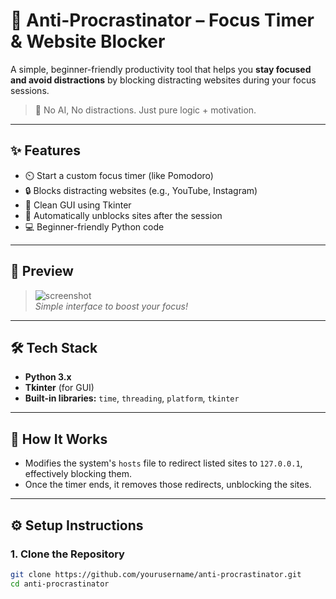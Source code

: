 # 🧠 Anti-Procrastinator – Focus Timer & Website Blocker

A simple, beginner-friendly productivity tool that helps you **stay focused and avoid distractions** by blocking distracting websites during your focus sessions.

> 🚫 No AI, No distractions. Just pure logic + motivation.

---

## ✨ Features

- ⏲️ Start a custom focus timer (like Pomodoro)
- 🔒 Blocks distracting websites (e.g., YouTube, Instagram)
- 🧠 Clean GUI using Tkinter
- 🔔 Automatically unblocks sites after the session
- 💻 Beginner-friendly Python code

---

## 📸 Preview

> ![screenshot](screenshot.png)  
> _Simple interface to boost your focus!_

---

## 🛠️ Tech Stack

- **Python 3.x**
- **Tkinter** (for GUI)
- **Built-in libraries:** `time`, `threading`, `platform`, `tkinter`

---

## 🚀 How It Works

- Modifies the system's `hosts` file to redirect listed sites to `127.0.0.1`, effectively blocking them.
- Once the timer ends, it removes those redirects, unblocking the sites.

---

## ⚙️ Setup Instructions

### 1. Clone the Repository
```bash
git clone https://github.com/yourusername/anti-procrastinator.git
cd anti-procrastinator
